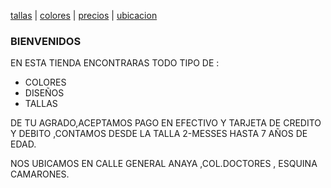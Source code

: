 [tallas](./tallas.md) | [colores](./colores.md) | [precios](./precios.md) | [ubicacion](./ubicacion)

###  BIENVENIDOS

 EN ESTA TIENDA ENCONTRARAS TODO TIPO DE :
 
- COLORES
-  DISEÑOS
-  TALLAS
 
DE TU AGRADO,ACEPTAMOS PAGO EN EFECTIVO Y TARJETA DE CREDITO Y DEBITO ,CONTAMOS DESDE LA TALLA 2-MESSES HASTA 7 AÑOS DE EDAD.

NOS UBICAMOS EN CALLE GENERAL ANAYA ,COL.DOCTORES , ESQUINA CAMARONES.





